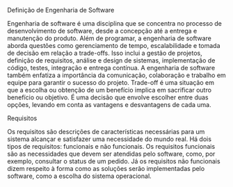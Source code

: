 Definição de Engenharia de Software

Engenharia de software é uma disciplina que se concentra no processo de desenvolvimento de software, desde a concepção até a entrega e manutenção do produto. Além de programar, a engenharia de software aborda questões como gerenciamento de tempo, escalabilidade e tomada de decisão em relação a trade-offs. Isso inclui a gestão de projetos, definição de requisitos, análise e design de sistemas, implementação de código, testes, integração e entrega contínua. A engenharia de software também enfatiza a importância da comunicação, colaboração e trabalho em equipe para garantir o sucesso do projeto.
Trade-off é uma situação em que a escolha ou obtenção de um benefício implica em sacrificar outro benefício ou objetivo. É uma decisão que envolve escolher entre duas opções, levando em conta as vantagens e desvantagens de cada uma.

Requisitos

Os requisitos são descrições de características necessárias para um sistema alcançar e satisfazer uma necessidade do mundo real. Há dois tipos de requisitos: funcionais e não funcionais. Os requisitos funcionais são as necessidades que devem ser atendidas pelo software, como, por exemplo, consultar o status de um pedido. Já os requisitos não funcionais dizem respeito à forma como as soluções serão implementadas pelo software, como a escolha do sistema operacional.

